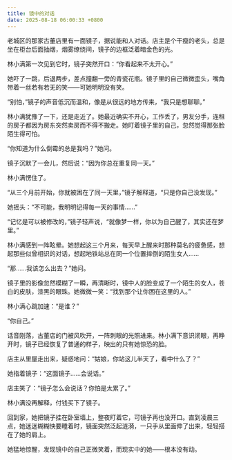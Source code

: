 ```yaml
---
title: 镜中的对话
date: 2025-08-18 06:00:33 +0800
---
```


老城区的那家古董店里有一面镜子，据说能和人对话。店主是个干瘦的老头，总是坐在柜台后面抽烟，烟雾缭绕间，镜子的边框泛着暗金色的光。

林小满第一次见到它时，镜子突然开口：“你看起来不太开心。”

她吓了一跳，后退两步，差点撞翻一旁的青瓷花瓶。镜子里的自己微微歪头，嘴角带着一丝若有若无的笑——可她明明没有笑。

“别怕，”镜子的声音低沉而温和，像是从很远的地方传来，“我只是想聊聊。”

林小满犹豫了一下，还是走近了。她最近确实不开心，工作丢了，男友分手，连租的房子都因为房东突然卖房而不得不搬走。她盯着镜子里的自己，忽然觉得那张脸陌生得可怕。

“你知道为什么倒霉的总是我吗？”她问。

镜子沉默了一会儿，然后说：“因为你总在重复同一天。”

林小满愣住了。

“从三个月前开始，你就被困在了同一天里，”镜子解释道，“只是你自己没发现。”

她摇头：“不可能，我明明记得每一天的事情……”

“记忆是可以被修改的，”镜子轻声说，“就像梦一样，你以为自己醒了，其实还在梦里。”

林小满感到一阵眩晕。她想起这三个月来，每天早上醒来时那种莫名的疲惫感，想起那些似曾相识的对话，想起地铁站总在同一个位置摔倒的陌生女人……

“那……我该怎么出去？”她问。

镜子里的影像忽然模糊了一瞬，再清晰时，镜中人的脸变成了一个陌生的女人，苍白的皮肤，漆黑的眼珠。她微微一笑：“找到那个让你困在这里的人。”

林小满心跳加速：“是谁？”

“你自己。”

话音刚落，古董店的门被风吹开，一阵刺眼的光照进来。林小满下意识闭眼，再睁开时，镜子已经恢复了普通的样子，映出的只有她惊恐的脸。

店主从里屋走出来，疑惑地问：“姑娘，你站这儿半天了，看中什么了？”

她指着镜子：“这面镜子……会说话。”

店主笑了：“镜子怎么会说话？你怕是太累了。”

林小满没再解释，付钱买下了镜子。

回到家，她把镜子挂在卧室墙上，整夜盯着它，可镜子再也没开口。直到凌晨三点，她迷迷糊糊快要睡着时，镜面突然泛起涟漪，一只手从里面伸了出来，轻轻搭在了她的肩上。

她猛地惊醒，发现镜中的自己正微笑着，而现实中的她——根本没有动。
